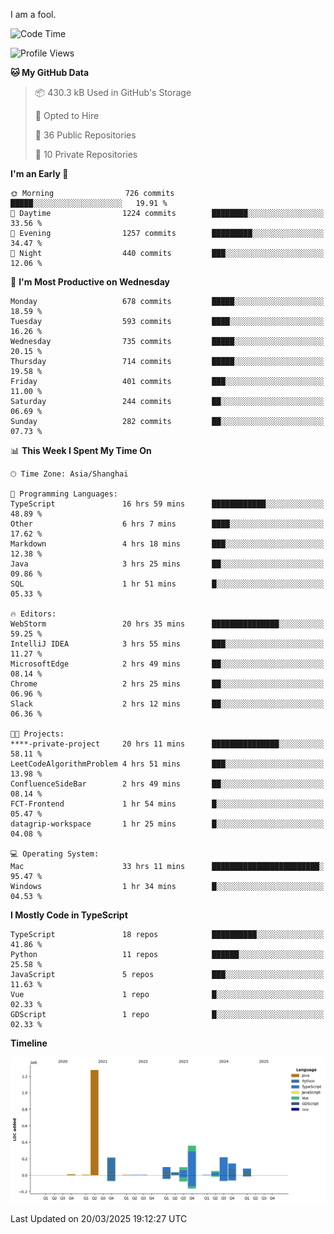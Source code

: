 I am a fool.

<!--START_SECTION:waka-->
![Code Time](http://img.shields.io/badge/Code%20Time-2%2C756%20hrs%205%20mins-blue)

![Profile Views](http://img.shields.io/badge/Profile%20Views-7-blue)

**🐱 My GitHub Data** 

> 📦 430.3 kB Used in GitHub's Storage 
 > 
> 💼 Opted to Hire
 > 
> 📜 36 Public Repositories 
 > 
> 🔑 10 Private Repositories 
 > 
**I'm an Early 🐤** 

```text
🌞 Morning                726 commits         █████░░░░░░░░░░░░░░░░░░░░   19.91 % 
🌆 Daytime                1224 commits        ████████░░░░░░░░░░░░░░░░░   33.56 % 
🌃 Evening                1257 commits        █████████░░░░░░░░░░░░░░░░   34.47 % 
🌙 Night                  440 commits         ███░░░░░░░░░░░░░░░░░░░░░░   12.06 % 
```
📅 **I'm Most Productive on Wednesday** 

```text
Monday                   678 commits         █████░░░░░░░░░░░░░░░░░░░░   18.59 % 
Tuesday                  593 commits         ████░░░░░░░░░░░░░░░░░░░░░   16.26 % 
Wednesday                735 commits         █████░░░░░░░░░░░░░░░░░░░░   20.15 % 
Thursday                 714 commits         █████░░░░░░░░░░░░░░░░░░░░   19.58 % 
Friday                   401 commits         ███░░░░░░░░░░░░░░░░░░░░░░   11.00 % 
Saturday                 244 commits         ██░░░░░░░░░░░░░░░░░░░░░░░   06.69 % 
Sunday                   282 commits         ██░░░░░░░░░░░░░░░░░░░░░░░   07.73 % 
```


📊 **This Week I Spent My Time On** 

```text
🕑︎ Time Zone: Asia/Shanghai

💬 Programming Languages: 
TypeScript               16 hrs 59 mins      ████████████░░░░░░░░░░░░░   48.89 % 
Other                    6 hrs 7 mins        ████░░░░░░░░░░░░░░░░░░░░░   17.62 % 
Markdown                 4 hrs 18 mins       ███░░░░░░░░░░░░░░░░░░░░░░   12.38 % 
Java                     3 hrs 25 mins       ██░░░░░░░░░░░░░░░░░░░░░░░   09.86 % 
SQL                      1 hr 51 mins        █░░░░░░░░░░░░░░░░░░░░░░░░   05.33 % 

🔥 Editors: 
WebStorm                 20 hrs 35 mins      ███████████████░░░░░░░░░░   59.25 % 
IntelliJ IDEA            3 hrs 55 mins       ███░░░░░░░░░░░░░░░░░░░░░░   11.27 % 
MicrosoftEdge            2 hrs 49 mins       ██░░░░░░░░░░░░░░░░░░░░░░░   08.14 % 
Chrome                   2 hrs 25 mins       ██░░░░░░░░░░░░░░░░░░░░░░░   06.96 % 
Slack                    2 hrs 12 mins       ██░░░░░░░░░░░░░░░░░░░░░░░   06.36 % 

🐱‍💻 Projects: 
****-private-project     20 hrs 11 mins      ███████████████░░░░░░░░░░   58.11 % 
LeetCodeAlgorithmProblem 4 hrs 51 mins       ███░░░░░░░░░░░░░░░░░░░░░░   13.98 % 
ConfluenceSideBar        2 hrs 49 mins       ██░░░░░░░░░░░░░░░░░░░░░░░   08.14 % 
FCT-Frontend             1 hr 54 mins        █░░░░░░░░░░░░░░░░░░░░░░░░   05.47 % 
datagrip-workspace       1 hr 25 mins        █░░░░░░░░░░░░░░░░░░░░░░░░   04.08 % 

💻 Operating System: 
Mac                      33 hrs 11 mins      ████████████████████████░   95.47 % 
Windows                  1 hr 34 mins        █░░░░░░░░░░░░░░░░░░░░░░░░   04.53 % 
```

**I Mostly Code in TypeScript** 

```text
TypeScript               18 repos            ██████████░░░░░░░░░░░░░░░   41.86 % 
Python                   11 repos            ██████░░░░░░░░░░░░░░░░░░░   25.58 % 
JavaScript               5 repos             ███░░░░░░░░░░░░░░░░░░░░░░   11.63 % 
Vue                      1 repo              █░░░░░░░░░░░░░░░░░░░░░░░░   02.33 % 
GDScript                 1 repo              █░░░░░░░░░░░░░░░░░░░░░░░░   02.33 % 
```



**Timeline**

![Lines of Code chart](https://raw.githubusercontent.com/VeejaLiu/VeejaLiu/master/assets/bar_graph.png)


 Last Updated on 20/03/2025 19:12:27 UTC
<!--END_SECTION:waka-->
